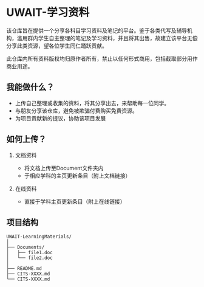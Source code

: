 # UWAIT-学习资料

该仓库旨在提供一个分享各科目学习资料及笔记的平台。鉴于各类代写及辅导机构，滥用群内学生自主整理的笔记及学习资料，并且将其出售，故建立该平台无偿分享此类资源，望各位学生同仁踊跃贡献。

此仓库内所有资料版权均归原作者所有，禁止以任何形式商用，包括截取部分用作商业用途。

## 我能做什么？

+ 上传自己整理或收集的资料，将其分享出去，来帮助每一位同学。
+ 与朋友分享该仓库，避免被欺骗付费购买免费资源。
+ 为项目贡献新的提议，协助该项目发展

## 如何上传？

1. 文档资料
   + 将文档上传至Document文件夹内
   + 于相应学科的主页更新条目（附上文档链接）

2. 在线资料
   + 直接于学科主页更新条目（附上在线链接）

## 项目结构

```
UWAIT-LearningMaterials/
│
├── Documents/
│   ├── file1.doc
│   └── file2.doc
│
├── README.md
├── CITS-XXXX.md
└── CITS-XXXX.md
```
